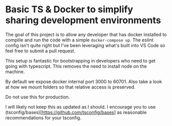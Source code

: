 # Basic TS & Docker to simplify sharing development environments

The goal of this project is to allow any developer that has docker installed to complile and run the code with a simple `docker-compose up`.
The eslint config isn't quite right but I've been leveraging what's built into VS Code so feel free to submit a pull request. 

This setup is fantastic for bootstrapping in developers who need to get going with typescript. This removes the need to install node on the machine.

By default we expose docker internal port 3000 to 60701.
Also take a look at how we mount folders so that relative access is preserved. 

Do not use this for production.

I will likely not keep this as updated as I should. I encourage you to use (tsconfig/bases)[https://github.com/tsconfig/bases] as reasonable recommendations for your tsconfig.
